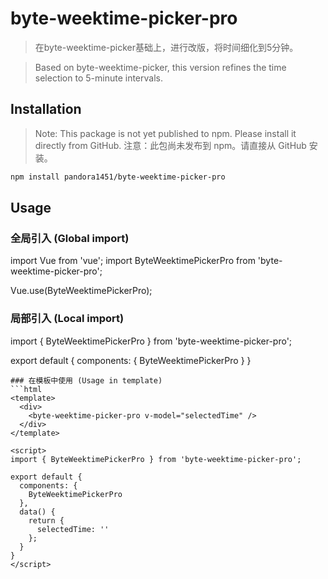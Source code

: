 # byte-weektime-picker-pro

> 在byte-weektime-picker基础上，进行改版，将时间细化到5分钟。

> Based on byte-weektime-picker, this version refines the time selection to 5-minute intervals.

## Installation

> Note: This package is not yet published to npm. Please install it directly from GitHub.
> 注意：此包尚未发布到 npm。请直接从 GitHub 安装。

```bash
npm install pandora1451/byte-weektime-picker-pro
```
## Usage
### 全局引入 (Global import)
import Vue from 'vue';
import ByteWeektimePickerPro from 'byte-weektime-picker-pro';

Vue.use(ByteWeektimePickerPro);

### 局部引入 (Local import)
import { ByteWeektimePickerPro } from 'byte-weektime-picker-pro';

export default {
  components: {
    ByteWeektimePickerPro
  }
}
```
### 在模板中使用 (Usage in template)
```html
<template>
  <div>
    <byte-weektime-picker-pro v-model="selectedTime" />
  </div>
</template>

<script>
import { ByteWeektimePickerPro } from 'byte-weektime-picker-pro';

export default {
  components: {
    ByteWeektimePickerPro
  },
  data() {
    return {
      selectedTime: ''
    };
  }
}
</script>
```
